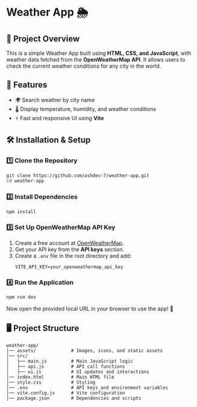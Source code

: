 # Weather App 🌦️

## 📌 Project Overview
This is a simple Weather App built using **HTML, CSS, and JavaScript**, with weather data fetched from the **OpenWeatherMap API**. It allows users to check the current weather conditions for any city in the world.

## 🚀 Features
- 🌍 Search weather by city name
- 🌡️ Display temperature, humidity, and weather conditions
- ⚡ Fast and responsive UI using **Vite**

## 🛠️ Installation & Setup

### 1️⃣ Clone the Repository
```bash
git clone https://github.com/ashdev-7/weather-app.git
cd weather-app
```

### 2️⃣ Install Dependencies
```bash
npm install
```

### 3️⃣ Set Up OpenWeatherMap API Key
1. Create a free account at [OpenWeatherMap](https://openweathermap.org/).
2. Get your API key from the **API keys** section.
3. Create a `.env` file in the root directory and add:
   ```
   VITE_API_KEY=your_openweathermap_api_key
   ```

### 4️⃣ Run the Application
```bash
npm run dev
```
Now open the provided local URL in your browser to use the app! 🎉

## 🖥️ Project Structure
```
weather-app/
│── assets/             # Images, icons, and static assets
│── src/
│   ├── main.js         # Main JavaScript logic
│   ├── api.js          # API call functions
│   ├── ui.js           # UI updates and interactions
│── index.html          # Main HTML file
│── style.css           # Styling
│── .env                # API keys and environment variables
│── vite.config.js      # Vite configuration
│── package.json        # Dependencies and scripts
```


